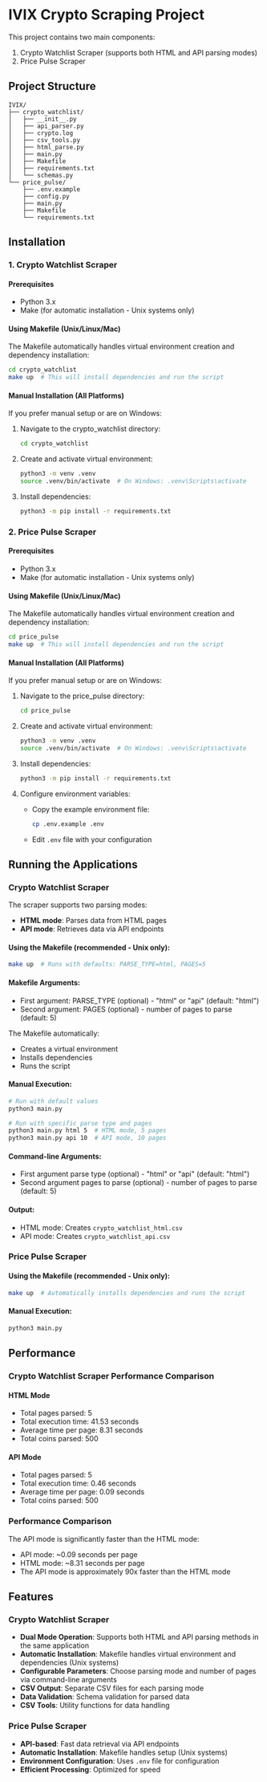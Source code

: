 # IVIX Crypto Scraping Project

This project contains two main components:
1. Crypto Watchlist Scraper (supports both HTML and API parsing modes)
2. Price Pulse Scraper

## Project Structure

```
IVIX/
├── crypto_watchlist/
│   ├── __init__.py
│   ├── api_parser.py
│   ├── crypto.log
│   ├── csv_tools.py
│   ├── html_parse.py
│   ├── main.py
│   ├── Makefile
│   ├── requirements.txt
│   └── schemas.py
└── price_pulse/
    ├── .env.example
    ├── config.py
    ├── main.py
    ├── Makefile
    └── requirements.txt
```

## Installation

### 1. Crypto Watchlist Scraper

#### Prerequisites
- Python 3.x
- Make (for automatic installation - Unix systems only)

#### Using Makefile (Unix/Linux/Mac)
The Makefile automatically handles virtual environment creation and dependency installation:
```bash
cd crypto_watchlist
make up  # This will install dependencies and run the script
```

#### Manual Installation (All Platforms)
If you prefer manual setup or are on Windows:
1. Navigate to the crypto_watchlist directory:
   ```bash
   cd crypto_watchlist
   ```

2. Create and activate virtual environment:
   ```bash
   python3 -m venv .venv
   source .venv/bin/activate  # On Windows: .venv\Scripts\activate
   ```

3. Install dependencies:
   ```bash
   python3 -m pip install -r requirements.txt
   ```

### 2. Price Pulse Scraper

#### Prerequisites
- Python 3.x
- Make (for automatic installation - Unix systems only)

#### Using Makefile (Unix/Linux/Mac)
The Makefile automatically handles virtual environment creation and dependency installation:
```bash
cd price_pulse
make up  # This will install dependencies and run the script
```

#### Manual Installation (All Platforms)
If you prefer manual setup or are on Windows:
1. Navigate to the price_pulse directory:
   ```bash
   cd price_pulse
   ```

2. Create and activate virtual environment:
   ```bash
   python3 -m venv .venv
   source .venv/bin/activate  # On Windows: .venv\Scripts\activate
   ```

3. Install dependencies:
   ```bash
   python3 -m pip install -r requirements.txt
   ```

4. Configure environment variables:
   - Copy the example environment file:
     ```bash
     cp .env.example .env
     ```
   - Edit `.env` file with your configuration

## Running the Applications

### Crypto Watchlist Scraper

The scraper supports two parsing modes:
- **HTML mode**: Parses data from HTML pages
- **API mode**: Retrieves data via API endpoints

#### Using the Makefile (recommended - Unix only):
```bash
make up  # Runs with defaults: PARSE_TYPE=html, PAGES=5
```

#### Makefile Arguments:
- First argument: PARSE_TYPE (optional) - "html" or "api" (default: "html")
- Second argument: PAGES (optional) - number of pages to parse (default: 5)

The Makefile automatically:
- Creates a virtual environment
- Installs dependencies
- Runs the script

#### Manual Execution:
```bash
# Run with default values
python3 main.py

# Run with specific parse type and pages
python3 main.py html 5  # HTML mode, 5 pages
python3 main.py api 10  # API mode, 10 pages
```

#### Command-line Arguments:
- First argument parse type (optional) - "html" or "api" (default: "html")
- Second argument pages to parse (optional) - number of pages to parse (default: 5)

#### Output:
- HTML mode: Creates `crypto_watchlist_html.csv`
- API mode: Creates `crypto_watchlist_api.csv`

### Price Pulse Scraper

#### Using the Makefile (recommended - Unix only):
```bash
make up  # Automatically installs dependencies and runs the script
```

#### Manual Execution:
```bash
python3 main.py
```

## Performance

### Crypto Watchlist Scraper Performance Comparison

#### HTML Mode
- Total pages parsed: 5
- Total execution time: 41.53 seconds
- Average time per page: 8.31 seconds
- Total coins parsed: 500

#### API Mode
- Total pages parsed: 5
- Total execution time: 0.46 seconds
- Average time per page: 0.09 seconds
- Total coins parsed: 500

### Performance Comparison

The API mode is significantly faster than the HTML mode:
- API mode: ~0.09 seconds per page
- HTML mode: ~8.31 seconds per page
- The API mode is approximately 90x faster than the HTML mode

## Features

### Crypto Watchlist Scraper
- **Dual Mode Operation**: Supports both HTML and API parsing methods in the same application
- **Automatic Installation**: Makefile handles virtual environment and dependencies (Unix systems)
- **Configurable Parameters**: Choose parsing mode and number of pages via command-line arguments
- **CSV Output**: Separate CSV files for each parsing mode
- **Data Validation**: Schema validation for parsed data
- **CSV Tools**: Utility functions for data handling

### Price Pulse Scraper
- **API-based**: Fast data retrieval via API endpoints
- **Automatic Installation**: Makefile handles setup (Unix systems)
- **Environment Configuration**: Uses `.env` file for configuration
- **Efficient Processing**: Optimized for speed
